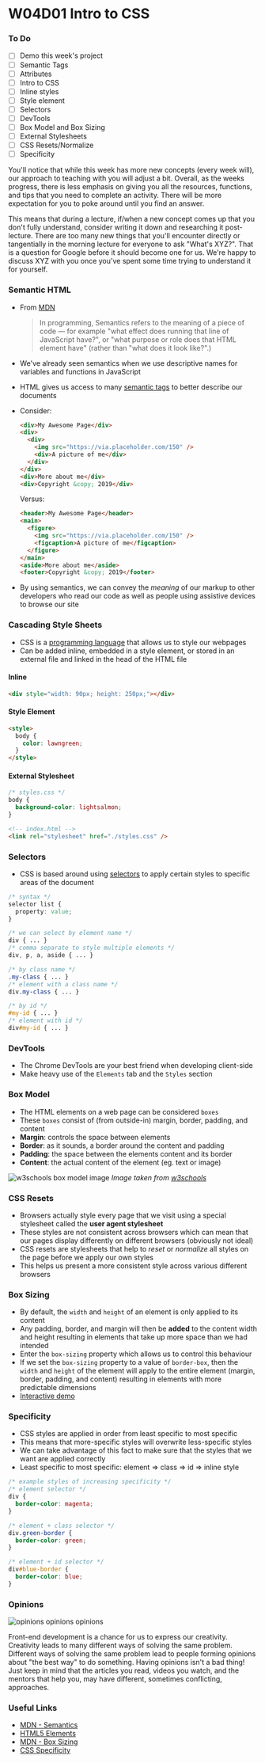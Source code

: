 # W04D01 Intro to CSS

### To Do
* [ ] Demo this week's project
* [ ] Semantic Tags
* [ ] Attributes
* [ ] Intro to CSS
* [ ] Inline styles
* [ ] Style element
* [ ] Selectors
* [ ] DevTools
* [ ] Box Model and Box Sizing
* [ ] External Stylesheets
* [ ] CSS Resets/Normalize
* [ ] Specificity

You'll notice that while this week has more new concepts (every week will), our approach to teaching with you will adjust a bit. Overall, as the weeks progress, there is less emphasis on giving you all the resources, functions, and tips that you need to complete an activity. There will be more expectation for you to poke around until you find an answer.

This means that during a lecture, if/when a new concept comes up that you don't fully understand, consider writing it down and researching it post-lecture. There are too many new things that you'll encounter directly or tangentially in the morning lecture for everyone to ask "What's XYZ?". That is a question for Google before it should become one for us. We're happy to discuss XYZ with you once you've spent some time trying to understand it for yourself.

### Semantic HTML
* From [MDN](https://developer.mozilla.org/en-US/docs/Glossary/Semantics)
  > In programming, Semantics refers to the meaning of a piece of code — for example "what effect does running that line of JavaScript have?", or "what purpose or role does that HTML element have" (rather than "what does it look like?".)
* We've already seen semantics when we use descriptive names for variables and functions in JavaScript
* HTML gives us access to many [semantic tags](https://developer.mozilla.org/en-US/docs/Glossary/Semantics) to better describe our documents
* Consider: 

  ```html
  <div>My Awesome Page</div>
  <div>
    <div>
      <img src="https://via.placeholder.com/150" />
      <div>A picture of me</div>
    </div>
  </div>
  <div>More about me</div>
  <div>Copyright &copy; 2019</div>
  ```

  Versus:

  ```html
  <header>My Awesome Page</header>
  <main>
    <figure>
      <img src="https://via.placeholder.com/150" />
      <figcaption>A picture of me</figcaption>
    </figure>
  </main>
  <aside>More about me</aside>
  <footer>Copyright &copy; 2019</footer>
  ```

* By using semantics, we can convey the _meaning_ of our markup to other developers who read our code as well as people using assistive devices to browse our site

### **C**ascading **S**tyle **S**heets
* CSS is a [programming language](https://notlaura.com/css-is-a-programming-language/) that allows us to style our webpages
* Can be added inline, embedded in a style element, or stored in an external file and linked in the head of the HTML file

#### Inline

```html
<div style="width: 90px; height: 250px;"></div>
```

#### Style Element

```html
<style>
  body {
    color: lawngreen;
  }
</style>
```

#### External Stylesheet

```css
/* styles.css */
body {
  background-color: lightsalmon;
}
```

```html
<!-- index.html -->
<link rel="stylesheet" href="./styles.css" />
```

### Selectors
* CSS is based around using [selectors](https://developer.mozilla.org/en-US/docs/Web/CSS/CSS_Selectors) to apply certain styles to specific areas of the document

```css
/* syntax */
selector list {
  property: value;
}

/* we can select by element name */
div { ... }
/* comma separate to style multiple elements */
div, p, a, aside { ... }

/* by class name */
.my-class { ... }
/* element with a class name */
div.my-class { ... }

/* by id */
#my-id { ... }
/* element with id */
div#my-id { ... }
```

### DevTools
* The Chrome DevTools are your best friend when developing client-side
* Make heavy use of the `Elements` tab and the `Styles` section

### Box Model
* The HTML elements on a web page can be considered `boxes`
* These `boxes` consist of (from outside-in) margin, border, padding, and content
* **Margin**: controls the space between elements
* **Border**: as it sounds, a border around the content and padding
* **Padding**: the space between the elements content and its border
* **Content**: the actual content of the element (eg. text or image)

![w3schools box model image](https://andydlindsay-portfolio.s3.amazonaws.com/lighthouse/box+model.png)
*Image taken from [w3schools](https://www.w3schools.com/css/css_boxmodel.asp)*

### CSS Resets
* Browsers actually style every page that we visit using a special stylesheet called the **user agent stylesheet**
* These styles are not consistent across browsers which can mean that our pages display differently on different browsers (obviously not ideal)
* CSS resets are stylesheets that help to _reset_ or _normalize_ all styles on the page before we apply our own styles
* This helps us present a more consistent style across various different browsers

### Box Sizing
* By default, the `width` and `height` of an element is only applied to its content
* Any padding, border, and margin will then be **added** to the content width and height resulting in elements that take up more space than we had intended
* Enter the `box-sizing` property which allows us to control this behaviour
* If we set the `box-sizing` property to a value of `border-box`, then the `width` and `height` of the element will apply to the entire element (margin, border, padding, and content) resulting in elements with more predictable dimensions
* [Interactive demo](http://guyroutledge.github.io/box-model/)

### Specificity
* CSS styles are applied in order from least specific to most specific
* This means that more-specific styles will overwrite less-specific styles
* We can take advantage of this fact to make sure that the styles that we want are applied correctly
* Least specific to most specific: element => class => id => inline style

```css
/* example styles of increasing specificity */
/* element selector */
div {
  border-color: magenta;
}

/* element + class selector */
div.green-border {
  border-color: green;
}

/* element + id selector */
div#blue-border {
  border-color: blue;
}
```

### Opinions

![opinions opinions opinions](https://media.makeameme.org/created/opinions-opinions-everywhere-j7cvn5.jpg)

Front-end development is a chance for us to express our creativity. Creativity leads to many different ways of solving the same problem. Different ways of solving the same problem lead to people forming opinions about "the best way" to do something. Having opinions isn't a bad thing! Just keep in mind that the articles you read, videos you watch, and the mentors that help you, may have different, sometimes conflicting, approaches.

### Useful Links
* [MDN - Semantics](https://developer.mozilla.org/en-US/docs/Glossary/Semantics)
* [HTML5 Elements](https://developer.mozilla.org/en-US/docs/Web/HTML/Element)
* [MDN - Box Sizing](https://developer.mozilla.org/en-US/docs/Web/CSS/box-sizing)
* [CSS Specificity](https://dev.to/emmawedekind/css-specificity-1kca)
